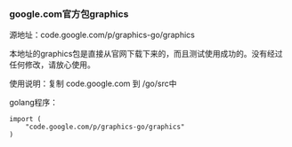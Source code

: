 ### google.com官方包graphics

源地址：code.google.com/p/graphics-go/graphics

本地址的graphics包是直接从官网下载下来的，而且测试使用成功的。没有经过任何修改，请放心使用。

使用说明：复制 code.google.com  到 /go/src中

golang程序：

    import (
	    "code.google.com/p/graphics-go/graphics"
    )
